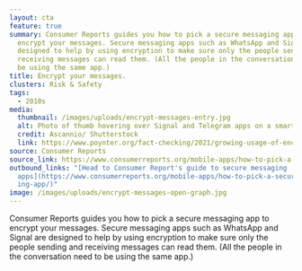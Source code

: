 ```yaml
---
layout: cta
feature: true
summary: Consumer Reports guides you how to pick a secure messaging app to
  encrypt your messages. Secure messaging apps such as WhatsApp and Signal are
  designed to help by using encryption to make sure only the people sending and
  receiving messages can read them. (All the people in the conversation need to
  be using the same app.)
title: Encrypt your messages.
clusters: Risk & Safety
tags:
  - 2010s
media:
  thumbnail: /images/uploads/encrypt-messages-entry.jpg
  alt: Photo of thumb hovering over Signal and Telegram apps on a smartphone.
  credit: Ascannio/ Shutterstock
  link: https://www.poynter.org/fact-checking/2021/growing-usage-of-encrypted-messaging-apps-could-make-it-harder-to-combat-misinformation/
source: Consumer Reports
source_link: https://www.consumerreports.org/mobile-apps/how-to-pick-a-secure-messaging-app/
outbound_links: "[Head to Consumer Report's guide to secure messaging
  apps](https://www.consumerreports.org/mobile-apps/how-to-pick-a-secure-messag\
  ing-app/)"
image: /images/uploads/encrypt-messages-open-graph.jpg
---
```

Consumer Reports guides you how to pick a secure messaging app to encrypt your messages. Secure messaging apps such as WhatsApp and Signal are designed to help by using encryption to make sure only the people sending and receiving messages can read them. (All the people in the conversation need to be using the same app.)